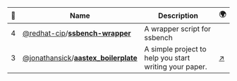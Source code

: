 |:star2: | Name | Description | 🌍|
|---|---|---|---|
|4|[@redhat-cip](https://github.com/redhat-cip)/[**ssbench-wrapper**](https://github.com/redhat-cip/ssbench-wrapper)|A wrapper script for ssbench||
|3|[@jonathansick](https://github.com/jonathansick)/[**aastex_boilerplate**](https://github.com/jonathansick/aastex_boilerplate)|A simple project to help you start writing your paper.|[:arrow_upper_right:](http://jonathansick.ca)|

